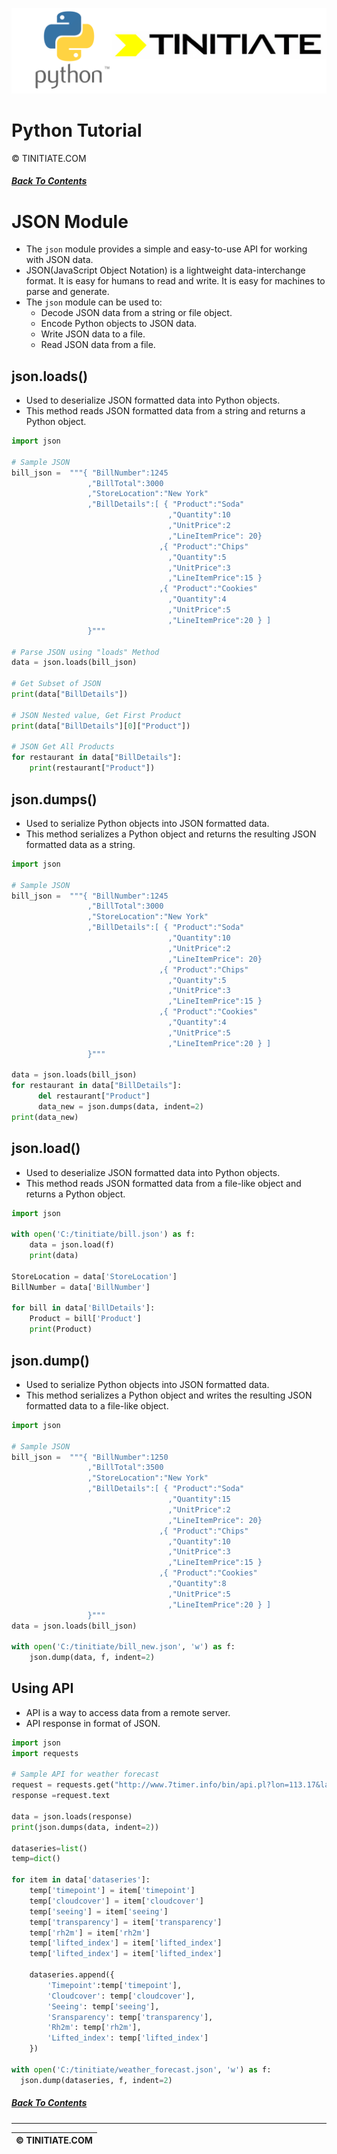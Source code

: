 ![Python Tinitiate Image](../../python_tinitiate.png)

# Python Tutorial
&copy; TINITIATE.COM

##### [Back To Contents](../../README.md)

# JSON Module
* The `json` module provides a simple and easy-to-use API for working with JSON data.
* JSON(JavaScript Object Notation) is a lightweight data-interchange format. It is easy for humans to read and write. It is easy for machines to parse and generate.
* The `json` module can be used to:
  * Decode JSON data from a string or file object.
  * Encode Python objects to JSON data.
  * Write JSON data to a file.
  * Read JSON data from a file.

## json.loads()
* Used to deserialize JSON formatted data into Python objects.
* This method reads JSON formatted data from a string and returns a Python object.
```python
import json

# Sample JSON
bill_json =  """{ "BillNumber":1245
                 ,"BillTotal":3000
                 ,"StoreLocation":"New York"
                 ,"BillDetails":[ { "Product":"Soda"
                                   ,"Quantity":10
                                   ,"UnitPrice":2
                                   ,"LineItemPrice": 20}
                                 ,{ "Product":"Chips"
                                   ,"Quantity":5
                                   ,"UnitPrice":3
                                   ,"LineItemPrice":15 }
                                 ,{ "Product":"Cookies"
                                   ,"Quantity":4
                                   ,"UnitPrice":5
                                   ,"LineItemPrice":20 } ]
                 }"""

# Parse JSON using "loads" Method
data = json.loads(bill_json)

# Get Subset of JSON
print(data["BillDetails"])

# JSON Nested value, Get First Product
print(data["BillDetails"][0]["Product"])

# JSON Get All Products
for restaurant in data["BillDetails"]:
    print(restaurant["Product"])
```

## json.dumps()
* Used to serialize Python objects into JSON formatted data.
* This method serializes a Python object and returns the resulting JSON formatted data as a string.
```python
import json

# Sample JSON
bill_json =  """{ "BillNumber":1245
                 ,"BillTotal":3000
                 ,"StoreLocation":"New York"
                 ,"BillDetails":[ { "Product":"Soda"
                                   ,"Quantity":10
                                   ,"UnitPrice":2
                                   ,"LineItemPrice": 20}
                                 ,{ "Product":"Chips"
                                   ,"Quantity":5
                                   ,"UnitPrice":3
                                   ,"LineItemPrice":15 }
                                 ,{ "Product":"Cookies"
                                   ,"Quantity":4
                                   ,"UnitPrice":5
                                   ,"LineItemPrice":20 } ]
                 }"""

data = json.loads(bill_json)
for restaurant in data["BillDetails"]:
      del restaurant["Product"]
      data_new = json.dumps(data, indent=2)
print(data_new)
```

## json.load()
* Used to deserialize JSON formatted data into Python objects.
* This method reads JSON formatted data from a file-like object and returns a Python object.
```python
import json

with open('C:/tinitiate/bill.json') as f:
    data = json.load(f)
    print(data)

StoreLocation = data['StoreLocation']
BillNumber = data['BillNumber']

for bill in data['BillDetails']:
    Product = bill['Product']
    print(Product)
```

## json.dump()
* Used to serialize Python objects into JSON formatted data.
* This method serializes a Python object and writes the resulting JSON formatted data to a file-like object.
```python
import json

# Sample JSON
bill_json =  """{ "BillNumber":1250
                 ,"BillTotal":3500
                 ,"StoreLocation":"New York"
                 ,"BillDetails":[ { "Product":"Soda"
                                   ,"Quantity":15
                                   ,"UnitPrice":2
                                   ,"LineItemPrice": 20}
                                 ,{ "Product":"Chips"
                                   ,"Quantity":10
                                   ,"UnitPrice":3
                                   ,"LineItemPrice":15 }
                                 ,{ "Product":"Cookies"
                                   ,"Quantity":8
                                   ,"UnitPrice":5
                                   ,"LineItemPrice":20 } ]
                 }"""
data = json.loads(bill_json)
    
with open('C:/tinitiate/bill_new.json', 'w') as f:
    json.dump(data, f, indent=2)
```

## Using API
* API is a way to access data from a remote server.
* API response in format of JSON.
```python
import json
import requests

# Sample API for weather forecast
request = requests.get("http://www.7timer.info/bin/api.pl?lon=113.17&lat=23.09&product=astro&output=json")
response =request.text

data = json.loads(response)
print(json.dumps(data, indent=2))

dataseries=list()
temp=dict()

for item in data['dataseries']:
    temp['timepoint'] = item['timepoint']
    temp['cloudcover'] = item['cloudcover']
    temp['seeing'] = item['seeing']    
    temp['transparency'] = item['transparency']
    temp['rh2m'] = item['rh2m']
    temp['lifted_index'] = item['lifted_index']
    temp['lifted_index'] = item['lifted_index']
    
    dataseries.append({
        'Timepoint':temp['timepoint'],
        'Cloudcover': temp['cloudcover'],
        'Seeing': temp['seeing'],
        'Sransparency': temp['transparency'],
        'Rh2m': temp['rh2m'],
        'Lifted_index': temp['lifted_index']
    })     
    
with open('C:/tinitiate/weather_forecast.json', 'w') as f:
  json.dump(dataseries, f, indent=2)
```

##### [Back To Contents](../../README.md)
***
| &copy; TINITIATE.COM |
|----------------------|